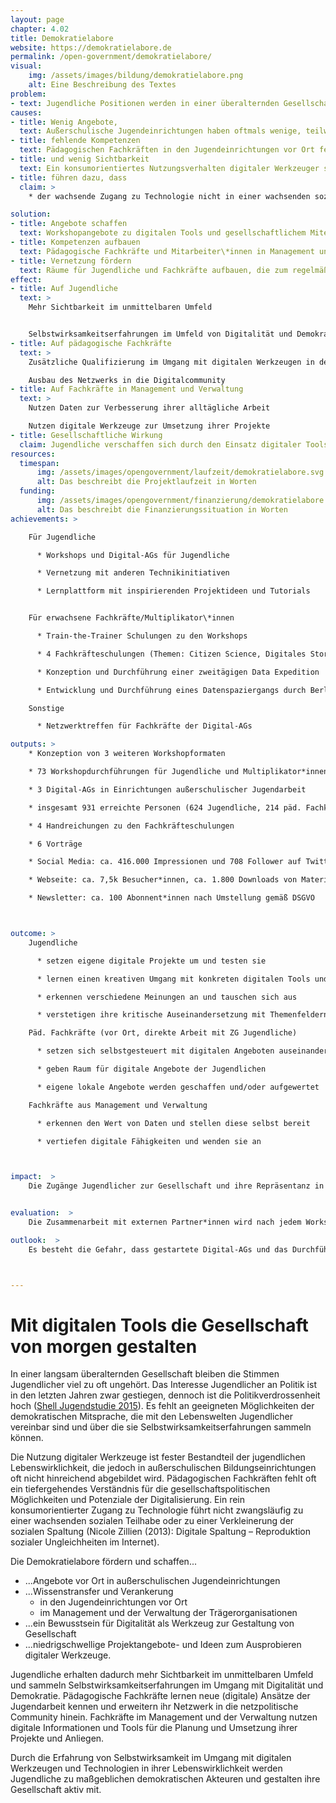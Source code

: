 ```yaml
---
layout: page
chapter: 4.02
title: Demokratielabore
website: https://demokratielabore.de
permalink: /open-government/demokratielabore/
visual:
    img: /assets/images/bildung/demokratielabore.png
    alt: Eine Beschreibung des Textes
problem:
- text: Jugendliche Positionen werden in einer überalternden Gesellschaft nicht ausreichend wahrgenommen, was zu Politikverdrossenheit führt.
causes:
- title: Wenig Angebote,
  text: Außerschulische Jugendeinrichtungen haben oftmals wenige, teilweise gar keine Angebote mit digital-politischem Schwerpunkt in ihrem Programm
- title: fehlende Kompetenzen
  text: Pädagogischen Fachkräften in den Jugendeinrichtungen vor Ort fehlt oft ein tiefergehendes Verständnis für die gesellschaftspolitischen Möglichkeiten und Potenziale der Digitalisierung.
- title: und wenig Sichtbarkeit
  text: Ein konsumorientiertes Nutzungsverhalten digitaler Werkzeuger steht einem kreativ-schaffenden gegenüber und verhindert die eigene Wahrnehmung im digitalen wie analogen Raum durch andere
- title: führen dazu, dass
  claim: >
    * der wachsende Zugang zu Technologie nicht in einer wachsenden sozialen Teilhabe mündet.

solution:
- title: Angebote schaffen
  text: Workshopangebote zu digitalen Tools und gesellschaftlichem Miteinander in Jugendeinrichtungen schaffen und zu eigenen Projekten anregen
- title: Kompetenzen aufbauen
  text: Pädagogische Fachkräfte und Mitarbeiter\*innen in Management und Verwaltung zum Einsatz und zur Kontextualisierung digitaler Werkzeuge in ihrer täglichen Arbeit qualifizieren
- title: Vernetzung fördern
  text: Räume für Jugendliche und Fachkräfte aufbauen, die zum regelmäßig Austausch einalden und durch eine Unterstützungsstruktur getragen werden
effect:
- title: Auf Jugendliche
  text: >
    Mehr Sichtbarkeit im unmittelbaren Umfeld


    Selbstwirksamkeitserfahrungen im Umfeld von Digitalität und Demokratie
- title: Auf pädagogische Fachkräfte
  text: >
    Zusätzliche Qualifizierung im Umgang mit digitalen Werkzeugen in der Jugendarbeit

    Ausbau des Netzwerks in die Digitalcommunity
- title: Auf Fachkräfte in Management und Verwaltung
  text: >
    Nutzen Daten zur Verbesserung ihrer alltägliche Arbeit

    Nutzen digitale Werkzeuge zur Umsetzung ihrer Projekte
- title: Gesellschaftliche Wirkung
  claim: Jugendliche verschaffen sich durch den Einsatz digitaler Tools Sichtbarkeit und gestalten ihre Gesellschaft aktiv mit.
resources:
  timespan:
      img: /assets/images/opengovernment/laufzeit/demokratielabore.svg
      alt: Das beschreibt die Projektlaufzeit in Worten
  funding:
      img: /assets/images/opengovernment/finanzierung/demokratielabore.svg
      alt: Das beschreibt die Finanzierungssituation in Worten
achievements: >

    Für Jugendliche

      * Workshops und Digital-AGs für Jugendliche

      * Vernetzung mit anderen Technikinitiativen

      * Lernplattform mit inspirierenden Projektideen und Tutorials


    Für erwachsene Fachkräfte/Multiplikator\*innen

      * Train-the-Trainer Schulungen zu den Workshops

      * 4 Fachkräfteschulungen (Themen: Citizen Science, Digitales Storytelling, Offene Daten in der Jugendarbeit, Twitterdebatten analysieren)

      * Konzeption und Durchführung einer zweitägigen Data Expedition

      * Entwicklung und Durchführung eines Datenspaziergangs durch Berlin inkl. Web-App

    Sonstige

      * Netzwerktreffen für Fachkräfte der Digital-AGs

outputs: >
    * Konzeption von 3 weiteren Workshopformaten

    * 73 Workshopdurchführungen für Jugendliche und Multiplikator*innen

    * 3 Digital-AGs in Einrichtungen außerschulischer Jugendarbeit

    * insgesamt 931 erreichte Personen (624 Jugendliche, 214 päd. Fachkräfte, 93 Fachkräfte aus Management und Verwaltung)

    * 4 Handreichungen zu den Fachkräfteschulungen

    * 6 Vorträge

    * Social Media: ca. 416.000 Impressionen und 708 Follower auf Twitter, 481 Abonnent*innen auf Facebook

    * Webseite: ca. 7,5k Besucher*innen, ca. 1.800 Downloads von Materialien

    * Newsletter: ca. 100 Abonnent*innen nach Umstellung gemäß DSGVO



outcome: >
    Jugendliche

      * setzen eigene digitale Projekte um und testen sie

      * lernen einen kreativen Umgang mit konkreten digitalen Tools und Technik im Internet

      * erkennen verschiedene Meinungen an und tauschen sich aus

      * verstetigen ihre kritische Auseinandersetzung mit Themenfeldern (Peer-to-Peer!)

    Päd. Fachkräfte (vor Ort, direkte Arbeit mit ZG Jugendliche)

      * setzen sich selbstgesteuert mit digitalen Angeboten auseinander

      * geben Raum für digitale Angebote der Jugendlichen

      * eigene lokale Angebote werden geschaffen und/oder aufgewertet

    Fachkräfte aus Management und Verwaltung

      * erkennen den Wert von Daten und stellen diese selbst bereit

      * vertiefen digitale Fähigkeiten und wenden sie an



impact:  >
    Die Zugänge Jugendlicher zur Gesellschaft und ihre Repräsentanz in ihr sind gleichermaßen gegeben. Die Jugendlichen haben eine kritische Haltung und digitale Mündigkeit erworben und setzen diese zur Gestaltung der Gesellschaft ein. Das digitale Ehrenamt wird gestärkt durch seine gesellschaftliche Anerkennung.


evaluation:  >
    Die Zusammenarbeit mit externen Partner*innen wird nach jedem Workshops mittels Feedbackgesprächen evaluiert. In Strategietreffen zum Jahresbeginn wurden Meilensteine geplant und in regelmäßigen Abständen überprüft. Externe Expert\*innen wurden zur Schulung der Mitarbeiter\*innen hinzugezogen.

outlook:  >
    Es besteht die Gefahr, dass gestartete Digital-AGs und das Durchführen von Workshops in Jugendeinrichtungen durch Personalwechsel und personelle Ressourcen nicht nachhaltig weitergeführt werden können. Dem wird versucht, durch das Aufbereiten aller notwendigen Inhalte und Konzepte und durch das Bereitstellen der Lernmaterialien unter freier Lizenz entgegenzuwirken. Workshopkonzepte sind zur Nachnutzung mit detaillierten Erläuterungen aufbereitet und können personenunabhängig umgesetzt werden.



---
```



# Mit digitalen Tools die Gesellschaft von morgen gestalten

In einer langsam überalternden Gesellschaft bleiben die Stimmen Jugendlicher viel zu oft ungehört. Das Interesse Jugendlicher an Politik ist in den letzten Jahren zwar gestiegen, dennoch ist die Politikverdrossenheit hoch ([Shell Jugendstudie 2015](https://www.shell.de/ueber-uns/die-shell-jugendstudie.html)). Es fehlt an geeigneten Möglichkeiten der demokratischen Mitsprache, die mit den Lebenswelten Jugendlicher vereinbar sind und über die sie Selbstwirksamkeitserfahrungen sammeln können.

Die Nutzung digitaler Werkzeuge ist fester Bestandteil der jugendlichen Lebenswirklichkeit, die jedoch in außerschulischen Bildungseinrichtungen oft nicht hinreichend abgebildet wird. Pädagogischen Fachkräften fehlt oft ein tiefergehendes Verständnis für die gesellschaftspolitischen Möglichkeiten und Potenziale der Digitalisierung. Ein rein konsumorientierter Zugang zu Technologie führt nicht zwangsläufig zu einer wachsenden sozialen Teilhabe oder zu einer Verkleinerung der sozialen Spaltung (Nicole Zillien (2013): Digitale Spaltung – Reproduktion sozialer Ungleichheiten im Internet).

Die Demokratielabore fördern und schaffen...
* ...Angebote vor Ort in außerschulischen Jugendeinrichtungen
* ...Wissenstransfer und Verankerung
  * in den Jugendeinrichtungen vor Ort
  * im Management und der Verwaltung der Trägerorganisationen
* ...ein Bewusstsein für Digitalität als Werkzeug zur Gestaltung von Gesellschaft
* ...niedrigschwellige Projektangebote- und Ideen zum Ausprobieren digitaler Werkzeuge.

Jugendliche erhalten dadurch mehr Sichtbarkeit im unmittelbaren Umfeld und sammeln Selbstwirksamkeitserfahrungen im Umgang mit Digitalität und Demokratie. Pädagogische Fachkräfte lernen neue (digitale) Ansätze der Jugendarbeit kennen und erweitern ihr Netzwerk in die netzpolitische Community hinein. Fachkräfte im Management und der Verwaltung nutzen digitale Informationen und Tools für die Planung und Umsetzung ihrer Projekte und Anliegen.

Durch die Erfahrung von Selbstwirksamkeit im Umgang mit digitalen Werkzeugen und Technologien in ihrer Lebenswirklichkeit werden Jugendliche zu maßgeblichen demokratischen Akteuren und gestalten ihre Gesellschaft aktiv mit.
